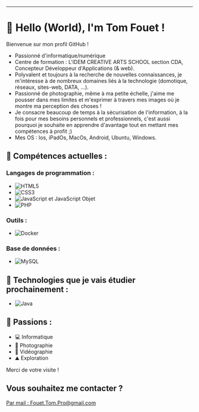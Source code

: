 <!--
- 👋 Hi, I’m @TomGld
- 👀 I’m interested in photography, informatics, digitals systems, ...
- 🌱 I’m currently learning in a formation about developpement WEB and applications.
- 💞️ I’m looking to collaborate on all projects he can help me to progress
- 📫 How to reach me : mailto:fouet.tom.pro@gmail.com
- 😄 Pronouns: ...
- ⚡ Fun fact: ...


TomGld/TomGld is a ✨ special ✨ repository because its `README.md` (this file) appears on your GitHub profile.
You can click the Preview link to take a look at your changes.
--->
-----------------

# 👋 Hello (World), I'm Tom Fouet !

Bienvenue sur mon profil GitHub ! <br>
* Passionné d'informatique/numérique <br>
* Centre de formation : L'IDEM CREATIVE ARTS SCHOOL section CDA, Concepteur Développeur d'Applications (& web). <br>
* Polyvalent et toujours à la recherche de nouvelles connaissances, je m'intéresse à de nombreux domaines liés à la technologie (domotique, réseaux, sites-web, DATA, ...). <br>
* Passionné de photographie, même à ma petite échelle, j'aime me pousser dans mes limites et m'exprimer à travers mes images où je montre ma perception des choses ! <br>
* Je consacre beaucoup de temps à la sécurisation de l'information, à la fois pour mes besoins personnels et professionnels, c'est aussi pourquoi je souhaite en apprendre d'avantage tout en mettant mes compétences à profit ;) <br>
* Mes OS : Ios, iPadOs, MacOs, Android, Ubuntu, Windows. <br>


## 🚀 Compétences actuelles :
### Langages de programmation :
- ![HTML5](https://img.shields.io/badge/HTML5-E34F26?style=for-the-badge&logo=html5&logoColor=white) 
- ![CSS3](https://img.shields.io/badge/CSS3-1572B6?style=for-the-badge&logo=css3&logoColor=white)
- ![JavaScript et JavaScript Objet](https://img.shields.io/badge/JavaScript-F7DF1E?style=for-the-badge&logo=javascript&logoColor=black)
- ![PHP](https://img.shields.io/badge/PHP-777BB4?style=for-the-badge&logo=php&logoColor=white)

### Outils :
- ![Docker](https://img.shields.io/badge/Docker-2496ED?style=for-the-badge&logo=docker&logoColor=white)

### Base de données :
- ![MySQL](https://img.shields.io/badge/MySQL-4479A1?style=for-the-badge&logo=mysql&logoColor=white)


## 🔧 Technologies que je vais étudier prochainement :
- ![Java](https://img.shields.io/badge/Java-007396?style=for-the-badge&logo=java&logoColor=white)


## 🎨 Passions :
- 💻 Informatique
- 📸 Photographie
- 🎥 Vidéographie
- ⛰️ Exploration


Merci de votre visite !

## Vous souhaitez me contacter ?

[Par mail : Fouet.Tom.Pro@gmail.com ](mailto:Fouet.tom.pro@gmail.com)



<!--
<body>

  <h1 align="center"> </h1>
  <h3 align="left">Connect with me:</h3>
  <p align="left">
    <a href="https://linkedin.com/in/tom-fouet-" target="blank"
      ><img
        align="center"
        src="https://skillicons.dev/icons?i=linkedin"
        alt="eymeric-marlier-8a2b1213a"
        height="50"
        width="60"
    /></a>
    <a href="mailto:Fouet.tom.pro@gmail.com" target="blank"
      ><img
        align="center"
        src="Gmail-Dark.svg"
        alt="Mail Professionnel"
        height="50"
        width="60"
    /></a>
  </p>
      <table>
          <tr>
              <td>
                  <div class="skills-section">
                      <h3 align="center">Programming Languages :</h3>
                      <p align="center">
                          <a href="https://skillicons.dev">
                              <img src="https://skillicons.dev/icons?i=threejs,typescript,javascript,php" alt="Programming Languages"/>
                          </a>
                      </p>
                  </div>
                  <div class="skills-section">
                      <h3 align="left">Frontend Development :</h3>
                      <p align="left">
                          <a href="https://skillicons.dev">
                              <img src="https://skillicons.dev/icons?i=bootstrap,html,css,react" alt="Frontend Development"/>
                          </a>
                      </p>
                  </div>
                  <div class="skills-section">
                      <h3 align="left">Backend Development :</h3>
                      <p align="left">
                          <a href="https://skillicons.dev">
                              <img src="https://skillicons.dev/icons?i=nodejs,nginx" alt="Backend Development"/>
                          </a>
                      </p>
                  </div>
              </td>
              <td>
                  <div class="skills-section">
                      <h3 align="left">Framework :</h3>
                      <p align="left">
                          <a href="https://skillicons.dev">
                              <img src="https://skillicons.dev/icons?i=symfony,react" alt="Framework"/>
                          </a>
                      </p>
                  </div>
                  <div class="skills-section">
                      <h3 align="left">DevOps :</h3>
                      <p align="left">
                          <a href="https://skillicons.dev">
                              <img src="https://skillicons.dev/icons?i=docker" alt="DevOps"/>
                          </a>
                      </p>
                  </div>
                  <div class="skills-section">
                      <h3 align="left">Software :</h3>
                      <p align="left">
                          <a href="https://skillicons.dev">
                              <img src="https://skillicons.dev/icons?i=blender,figma" alt="Software"/>
                          </a>
                      </p>
                  </div>
              </td>
          </tr>
      </table>     
  <p align="left">
    <a href="https://github.com/tomgld" target="_blank"
      ><img
        alt="All Repositories"
        title="All Repositories"
        src="https://img.shields.io/badge/-All%20Repos-2962FF?style=for-the-badge&logo=koding&logoColor=white"
    /></a>
  </p>
  
  <br />
  <hr />
  <br />
  
  <p align="center">
    <a href="https://github.com/tomgld">
      <img
        src=""
        alt="Eymeric57 GitHub streak"
      />
    </a>
  </p>
  
  <p align="center">
    <a href="https://github.com/tomgld">
      <img
        src=""
      />
    </a>
  </p>
  
  <p align="center">
    <a>
      <a href="https://github.com/eymeric57"
        ><img
          alt="Al tomgld Github Stats"
          src=""
          height="192px"
          width="49.5%"
      /></a>
    </a>


<a>
      <a href="https://github.com/tomgld"
        ><img
          alt="Al tomgld Top Languages"
          src=""
          height="192px"
          width="49.5%"
      /></a>
</a>
  
  </p>
  </body>
  
  

-->






